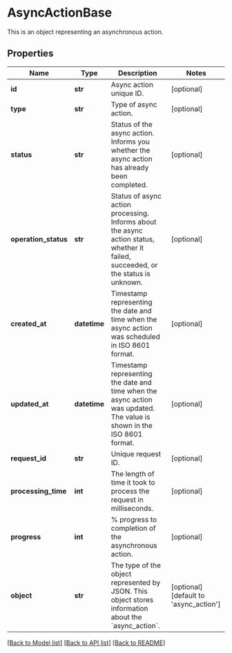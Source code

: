 # AsyncActionBase

This is an object representing an asynchronous action.

## Properties

Name | Type | Description | Notes
------------ | ------------- | ------------- | -------------
**id** | **str** | Async action unique ID. | [optional] 
**type** | **str** | Type of async action. | [optional] 
**status** | **str** | Status of the async action. Informs you whether the async action has already been completed. | [optional] 
**operation_status** | **str** | Status of async action processing. Informs about the async action status, whether it failed, succeeded, or the status is unknown. | [optional] 
**created_at** | **datetime** | Timestamp representing the date and time when the async action was scheduled in ISO 8601 format. | [optional] 
**updated_at** | **datetime** | Timestamp representing the date and time when the async action was updated. The value is shown in the ISO 8601 format. | [optional] 
**request_id** | **str** | Unique request ID. | [optional] 
**processing_time** | **int** | The length of time it took to process the request in milliseconds. | [optional] 
**progress** | **int** | % progress to completion of the asynchronous action. | [optional] 
**object** | **str** | The type of the object represented by JSON. This object stores information about the &#x60;async_action&#x60;. | [optional] [default to 'async_action']

[[Back to Model list]](../README.md#documentation-for-models) [[Back to API list]](../README.md#documentation-for-api-endpoints) [[Back to README]](../README.md)


